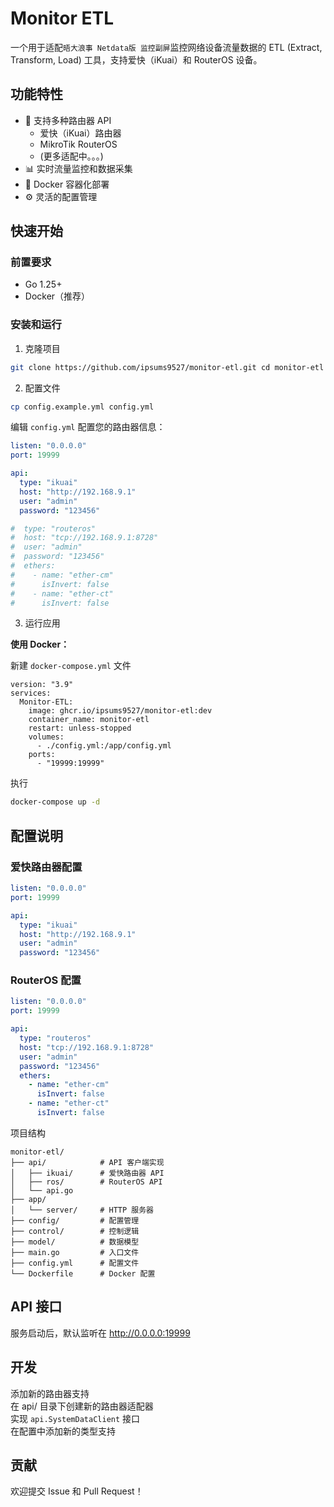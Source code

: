 # Monitor ETL

一个用于适配`晤大浪事 Netdata版 监控副屏`监控网络设备流量数据的 ETL (Extract, Transform, Load) 工具，支持爱快（iKuai）和 RouterOS 设备。

## 功能特性

- 🔌 支持多种路由器 API
  - 爱快（iKuai）路由器
  - MikroTik RouterOS
  - (更多适配中。。。)
- 📊 实时流量监控和数据采集
- 🐳 Docker 容器化部署
- ⚙️ 灵活的配置管理

## 快速开始

### 前置要求
- Go 1.25+
- Docker（推荐）

### 安装和运行
1. 克隆项目

```bash
git clone https://github.com/ipsums9527/monitor-etl.git cd monitor-etl
```

2. 配置文件

```bash
cp config.example.yml config.yml
```
编辑 `config.yml` 配置您的路由器信息：
```yaml
listen: "0.0.0.0"
port: 19999

api:
  type: "ikuai"
  host: "http://192.168.9.1"
  user: "admin"
  password: "123456"

#  type: "routeros"
#  host: "tcp://192.168.9.1:8728"
#  user: "admin"
#  password: "123456"
#  ethers:
#    - name: "ether-cm"
#      isInvert: false
#    - name: "ether-ct"
#      isInvert: false

```

3. 运行应用

**使用 Docker：**

新建 `docker-compose.yml` 文件
```
version: "3.9"
services:
  Monitor-ETL:
    image: ghcr.io/ipsums9527/monitor-etl:dev
    container_name: monitor-etl
    restart: unless-stopped
    volumes:
      - ./config.yml:/app/config.yml
    ports:
      - "19999:19999"
```
执行
```bash 
docker-compose up -d
``` 

## 配置说明

### 爱快路由器配置
```yaml
listen: "0.0.0.0"
port: 19999

api:
  type: "ikuai"
  host: "http://192.168.9.1"
  user: "admin"
  password: "123456"
```

### RouterOS 配置
```yaml
listen: "0.0.0.0"
port: 19999

api:
  type: "routeros"
  host: "tcp://192.168.9.1:8728"
  user: "admin"
  password: "123456"
  ethers:
    - name: "ether-cm"
      isInvert: false
    - name: "ether-ct"
      isInvert: false
```

项目结构

``` 
monitor-etl/
├── api/            # API 客户端实现
│   ├── ikuai/      # 爱快路由器 API
│   ├── ros/        # RouterOS API
│   └── api.go
├── app/
│   └── server/     # HTTP 服务器
├── config/         # 配置管理
├── control/        # 控制逻辑
├── model/          # 数据模型
├── main.go         # 入口文件
├── config.yml      # 配置文件
└── Dockerfile      # Docker 配置
```

## API 接口
服务启动后，默认监听在 http://0.0.0.0:19999

## 开发
添加新的路由器支持  
在 api/ 目录下创建新的路由器适配器  
实现 `api.SystemDataClient` 接口  
在配置中添加新的类型支持

## 贡献
欢迎提交 Issue 和 Pull Request！
